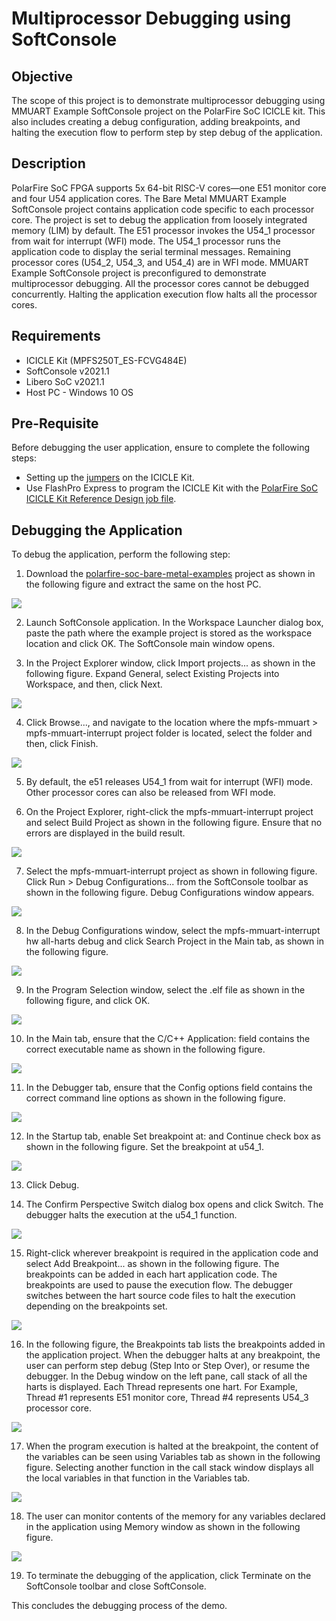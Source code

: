 # Multiprocessor Debugging using SoftConsole

## Objective

The scope of this project is to demonstrate multiprocessor debugging using MMUART Example SoftConsole project on the PolarFire SoC ICICLE kit. This also includes creating a debug configuration, adding breakpoints, and halting the execution flow to perform step by step debug of the application.

## Description

PolarFire SoC FPGA supports 5x 64-bit RISC-V cores—one E51 monitor core and four U54 application cores. The Bare Metal MMUART Example SoftConsole project contains application code specific to each processor core. The project is set to debug the application from loosely integrated memory (LIM) by default.  The E51 processor invokes the U54_1 processor from wait for interrupt (WFI) mode. The U54_1 processor runs the application code to display the serial terminal messages. Remaining processor cores (U54_2, U54_3, and U54_4) are in WFI mode. MMUART Example SoftConsole project is preconfigured to demonstrate multiprocessor debugging. All the processor cores cannot be debugged concurrently. Halting the application execution flow halts all the processor cores. 

## Requirements
- ICICLE Kit (MPFS250T_ES-FCVG484E)
- SoftConsole v2021.1
- Libero SoC v2021.1
- Host PC - Windows 10 OS

## Pre-Requisite

Before debugging the user application, ensure to complete the following steps:

- Setting up the [jumpers](https://github.com/polarfire-soc/polarfire-soc-documentation/blob/master/boards/mpfs-icicle-kit-es/updating-icicle-kit/updating-icicle-kit-design-and-linux.md) on the ICICLE Kit.
- Use FlashPro Express to program the ICICLE Kit with the [PolarFire SoC ICICLE Kit Reference Design job file](https://github.com/polarfire-soc/polarfire-soc-documentation/blob/master/boards/mpfs-icicle-kit-es/updating-icicle-kit/updating-icicle-kit-design-and-linux.md).

## Debugging the Application

To debug the application, perform the following step: 

1. Download the [polarfire-soc-bare-metal-examples](https://github.com/polarfire-soc/polarfire-soc-bare-metal-examples) project as shown in the following figure and extract the same on the host PC.

![](./images/download_project.png)
 
2. Launch SoftConsole application. In the Workspace Launcher dialog box, paste the path where the example project is stored as the workspace location and click OK. The SoftConsole main window opens.

3. In the Project Explorer window, click Import projects... as shown in the following figure. Expand General, select Existing Projects into Workspace, and then, click Next.  

![](./images/importing_softconsole_project.png)

4. Click Browse..., and navigate to the location where the mpfs-mmuart > mpfs-mmuart-interrupt project folder is located, select the folder and then, click Finish. 

![](./images/import_Projects_window.png)

5. By default, the e51 releases U54_1 from wait for interrupt (WFI) mode. Other processor cores can also be released from WFI mode. 

6. On the Project Explorer, right-click the mpfs-mmuart-interrupt project and select Build Project as shown in the following figure. Ensure that no errors are displayed in the build result.

![](./images/build_project_v2.png)

7. Select the mpfs-mmuart-interrupt project as shown in following figure. Click Run > Debug Configurations... from the SoftConsole toolbar as shown in the following figure. Debug Configurations window appears.

![](./images/run_debug_configuration_v2.png)
 
8. In the Debug Configurations window, select the mpfs-mmuart-interrupt hw all-harts debug and click Search Project in the Main tab, as shown in the following figure.

![](./images/search_project_v2.png)
 
9. In the Program Selection window, select the .elf file as shown in the following figure, and click OK. 

![](./images/program_selection_v2.png)

10. In the Main tab, ensure that the C/C++ Application: field contains the correct executable name as shown in the following figure. 

![](./images/main_tab_v2.png)

11. In the Debugger tab, ensure that the Config options field contains the correct command line options as shown in the following figure.

![](./images/debugger_tab_v2.png)
 
12. In the Startup tab, enable Set breakpoint at: and Continue check box as shown in the following figure. Set the breakpoint at u54_1.   

![](./images/breakpoint_set_u54_1.png)

13. Click Debug.

14. The Confirm Perspective Switch dialog box opens and click Switch. The debugger halts the execution at the u54_1 function.

![](./images/halts_the_execution_at_e51_v3.png)
  
15. Right-click wherever breakpoint is required in the application code and select Add Breakpoint... as shown in the following figure. The breakpoints can be added in each hart application code. The breakpoints are used to pause the execution flow. The debugger switches between the hart source code files to halt the execution depending on the breakpoints set. 

![](./images/add_breakpoint_v2.png)

16. In the following figure, the Breakpoints tab lists the breakpoints added in the application project. When the debugger halts at any breakpoint, the user can perform step debug (Step Into or Step Over), or resume the debugger. In the Debug window on the left pane, call stack of all the harts is displayed. Each Thread represents one hart. For Example, Thread #1 represents E51 monitor core, Thread #4 represents U54_3 processor core. 

![](./images/breakpoint_added_v3.png)

17. When the program execution is halted at the breakpoint, the content of the variables can be seen using Variables tab as shown in the following figure. Selecting another function in the call stack window displays all the local variables in that function in the Variables tab.

![](./images/hartid_1_U54_1_v3.png)

18. The user can monitor contents of the memory for any variables declared in the application using Memory window as shown in the following figure. 

![](./images/memory_window_v2.png)

19. To terminate the debugging of the application, click Terminate on the SoftConsole toolbar and close SoftConsole.

This concludes the debugging process of the demo.
